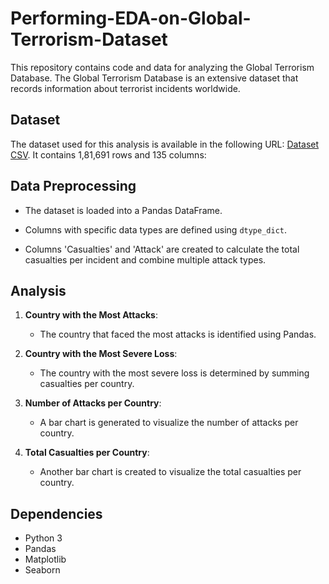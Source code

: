 # Performing-EDA-on-Global-Terrorism-Dataset

This repository contains code and data for analyzing the Global Terrorism Database. The Global Terrorism Database is an extensive dataset that records information about terrorist incidents worldwide.

## Dataset

The dataset used for this analysis is available in the following URL: [Dataset CSV](https://tinyurl.com/43edcbf5).
It contains 1,81,691 rows and 135 columns:

## Data Preprocessing

- The dataset is loaded into a Pandas DataFrame.

- Columns with specific data types are defined using `dtype_dict`.

- Columns 'Casualties' and 'Attack' are created to calculate the total casualties per incident and combine multiple attack types.

## Analysis

1. **Country with the Most Attacks**:
   - The country that faced the most attacks is identified using Pandas.

2. **Country with the Most Severe Loss**:
   - The country with the most severe loss is determined by summing casualties per country.

3. **Number of Attacks per Country**:
   - A bar chart is generated to visualize the number of attacks per country.

4. **Total Casualties per Country**:
   - Another bar chart is created to visualize the total casualties per country.

## Dependencies

- Python 3
- Pandas
- Matplotlib
- Seaborn
